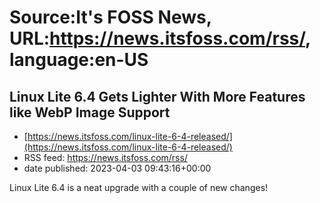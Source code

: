 # Source:It's FOSS News, URL:https://news.itsfoss.com/rss/, language:en-US

## Linux Lite 6.4 Gets Lighter With More Features like WebP Image Support
 - [https://news.itsfoss.com/linux-lite-6-4-released/](https://news.itsfoss.com/linux-lite-6-4-released/)
 - RSS feed: https://news.itsfoss.com/rss/
 - date published: 2023-04-03 09:43:16+00:00

Linux Lite 6.4 is a neat upgrade with a couple of new changes!

